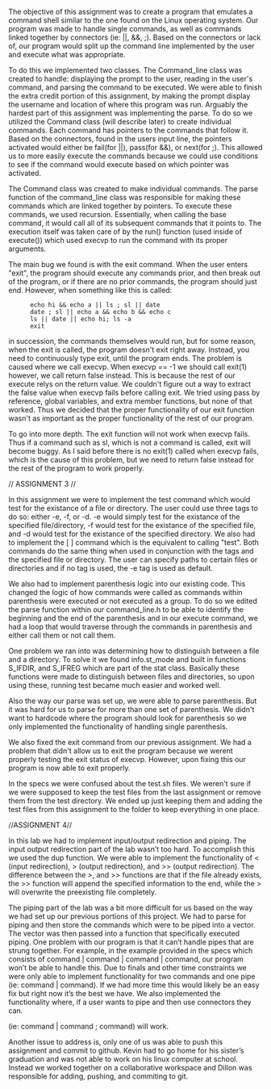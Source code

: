   The objective of this assignment was to create a program that emulates 
a command shell similar to the one found on the Linux operating system.
Our program was made to handle single commands, as well as commands linked
together by connectors (ie: ||, &&, ;). Based on the connectors or lack of,
our program would split up the command line implemented by the user and
execute what was appropriate. 
  
  To do this we implemented two classes. The Command_line class was created
to handle: displaying the prompt to the user, reading in the user's command,
and parsing the command to be executed. We were able to finish the extra
credit portion of this assignment, by making the prompt display the username
and location of where this program was run. Arguably the hardest part of
this assignment was implementing the parse. To do so we utilized the Command
class (will describe later) to create individual commands. Each command has
pointers to the commands that follow it. Based on the connectors, found in
the users input line, the pointers activated would either be fail(for ||),
pass(for &&), or next(for ;). This allowed us to more easily execute the 
commands because we could use conditions to see if the command would execute
based on which pointer was activated.
  
  The Command class was created to make individual commands. The parse
function of the command_line class was responsible for making these commands
which are linked together by pointers. To execute these commands, we used 
recursion. Essentially, when calling the base command, it would call all 
of its subsequent commands that it points to. The execution itself was taken
care of by the run() function (used inside of execute()) which used execvp 
to run the command with its proper arguments.
  
  The main bug we found is with the exit command. When the user enters
"exit", the program should execute any commands prior, and then break out
of the program, or if there are no prior commands, the program should just
end. However, when something like this is called:

          echo hi && echo a || ls ; sl || date
          date ; sl || echo a && echo b && echo c
          ls || date || echo hi; ls -a
          exit

in succession, the commands themselves would run, but for some reason,
when the exit is called, the program doesn't exit right away. Instead,
you need to continuously type exit, until the program ends. The problem
is caused where we call execvp. When execvp == -1 we should call exit(1)
however, we call return false instead. This is because the rest of our
execute relys on the return value. We couldn't figure out a way to extract
the false value when execvp fails before calling exit. We tried using
pass by reference, global variables, and extra member functions, but
none of that worked. Thus we decided that the proper functionality of our
exit function wasn't as important as the proper functionality of the rest
of our program.

  To go into more depth. The exit function will not work when execvp fails.
Thus if a command such as sl, which is not a command is called, exit will
become buggy. As I said before there is no exit(1) called when execvp fails,
which is the cause of this problem, but we need to return false instead for
the rest of the program to work properly.

// ASSIGNMENT 3 //

  In this assignment we were to implement the test command which would test 
for the existance of a file or directory. The user could use three tags to
do so: either -e, -f, or -d. -e would simply test for the existance of the 
specified file/directory, -f would test for the existance of the specified
file, and -d would test for the existance of the specified directory. We also
had to implement the [ ] command which is the equivalent to calling "test".
Both commands do the same thing when used in conjunction with the tags and the
specified file or directory. The user can specify paths to certain files or 
directories and if no tag is used, the -e tag is used as default.

  We also had to implement parenthesis logic into our existing code. This
changed the logic of how commands were called as commands within parenthesis
were executed or not executed as a group. To do so we edited the parse function
within our command_line.h to be able to identify the beginning and the end of 
the parenthesis and in our execute command, we had a loop that would traverse 
through the commands in parenthesis and either call them or not call them.

  One problem we ran into was determining how to distinguish between a file
and a directory. To solve it we found info.st_mode and built in functions
S_IFDIR, and S_IFREG which are part of the stat class. Basically these functions
were made to distinguish between files and directories, so upon using these,
running test became much easier and worked well.

  Also the way our parse was set up, we were able to parse parenthesis. But it 
was hard for us to parse for more than one set of parenthesis. We didn't want to
hardcode where the program should look for parenthesis so we only implemented the
functionality of handling single parenthesis. 

  We also fixed the exit command from our previous assignment. We had a problem
that didn't allow us to exit the program because we werent properly testing the
exit status of execvp. However, upon fixing this our program is now able to exit
properly. 

  In the specs we were confused about the test.sh files. We weren't sure if we were
supposed to keep the test files from the last assignment or remove them from the 
test directory. We ended up just keeping them and adding the test files from this
assignment to the folder to keep everything in one place. 

//ASSIGNMENT 4//


In this lab we had to implement input/output redirection and piping. The input output redirection part of the lab wasn’t too hard. To accomplish this we used the dup function. We were able to implement the functionality of < (input redirection), > (output redirection), and  >> (output redirection). The difference between the >, and >> functions are that if the file already exists, the >> function will append the specified information to the end, while the > will overwrite the preexisting file completely.

The piping part of the lab was a bit more difficult for us based on the way we had set up our previous portions of this project. We had to parse for piping and then store the commands which were to be piped into a vector. The vector was then passed into a function that specifically executed piping. 
One problem with our program is that it can’t handle pipes that are strung together. For example, in the example provided in the specs which consists of command | command | command | command, our program won’t be able to handle this. Due to finals and other time constraints we were only able to implement functionality for two commands and one pipe (ie: command | command). If we had more time this would likely be an easy fix but right now it’s the best we have. We also implemented the functionality where, if a user wants to pipe and then use connectors they can. 

(ie: command | command ; command) will work.

Another issue to address is, only one of us was able to push this assignment and commit to github. Kevin had to go home for his sister’s graduation and was not able to work on his linux computer at school. Instead we worked together on a collaborative workspace and Dillon was responsible for adding, pushing, and commiting to git.


